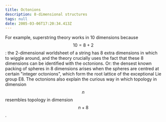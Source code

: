 ```yaml
---
title: Octonions
description: 8-dimensional structures
tags: null
date: 2005-03-06T17:20:34.413Z
---
```


For example, superstring theory works in 10 dimensions because $$10 = 8+2$$: the 2-dimensional worldsheet of a string has 8 extra dimensions in which to wiggle around, and the theory crucially uses the fact that these 8 dimensions can be identified with the octonions. Or: the densest known packing of spheres in 8 dimensions arises when the spheres are centred at certain "integer octonions", which form the root lattice of the exceptional Lie group E8. The octonions also explain the curious way in which topology in dimension $$n$$ resembles topology in dimension $$n+8$$.
